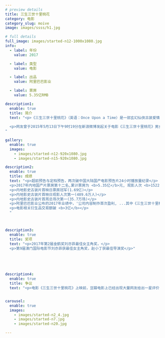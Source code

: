 ```yaml
---
# preview details
title: 三生三世十里桃花
category: 电影
category_slug: moive
image: images/ssss/h1.jpg

# full details
full_image: images/started-n12-1000x1080.jpg
info:
  - label: 年份
    value: 2017

  - label: 类型
    value: 电影

  - label: 出品
    value: 阿里巴巴影业

  - label: 票房
    value: 5.35亿RMB

description1:
  enable: true
  title: 简介
  text: "<p>《三生三世十里桃花》（英语：Once Upon a Time）是一部玄幻仙侠古装爱情电影，根据唐七公子同名小说《三生三世十里桃花》改编，2015年12月18日开机，2016年3月21日杀青.</p>
  
  <p>网友曾于2015年5月13日下午9时19分在新浪微博发起关于电影《三生三世十里桃花》男女主角饰演者的票选；截至2015年5月25日，吸引约19.5万人次参与，刘亦菲以11万多票居榜首，约是女主角候选人第二名票数的2.3倍。</p>
"

gallery:
  enable: true
  images:
    - images/started-n12-920x1080.jpg
    - images/started-n15-920x1080.jpg

description2:
  enable: true
  title: 成绩
  text: "<p>超前预告与定档预告，两次破中国大陆国产电影预告片24小时播放量纪录</p>
  <p>2017年内地国产片票房第十二名,累计票房为 <b>5.35亿</b>元, 观影人次 <b>1522.5万</b>人</p>
  <p>内地影史古装片首映日票房冠军(1.69亿)</p>
  <p>内地影史古装片首映日观影人次第一(489.6万人)</p>
  <p>内地影史古装片首周总场次第一(35.7万场)</p>
  <p>阿里巴巴影业公布的2017年业绩中，'公司内容制作首次盈利, ...其中《三生三世十里桃花》贡献最大，带来8200万收入'</p>
  <p>电影相关衍生品交易额破 <b>3亿</b></p>
  "



description3:
  enable: true
  title: 奖项
  text: "<p>2017年第2届金鹤奖刘亦菲最佳女主角奖，</p>
  <p>第9届澳门国际电影节刘亦菲获最佳女主角奖，赵小丁获最佳导演奖</p>"





description4:
  enable: true
  title: 争议
  text: "<p>电影《三生三世十里桃花》上映前，豆瓣电影上已经出现大量网友给出一星评价.  <p>参考链接: https://www.weibo.com/2866775674/FfF3lipwp </p>"


carousel:
  enable: true
  images:
    - images/started-n2_4.jpg
    - images/started-n7.jpg
    - images/started-n20.jpg

---
```


